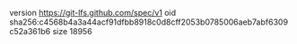 version https://git-lfs.github.com/spec/v1
oid sha256:c4568b4a3a44acf91dfbb8918c0d8cff2053b0785006aeb7abf6309c52a361b6
size 18956
